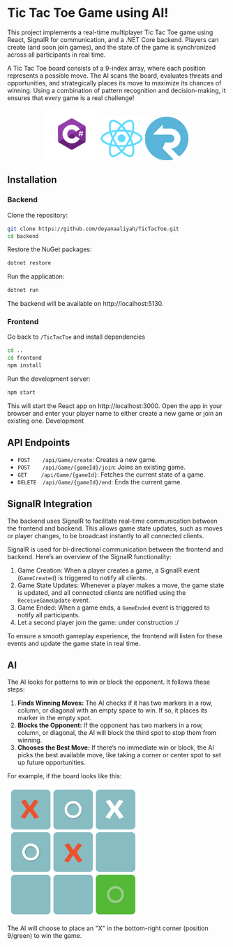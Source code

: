 # Tic Tac Toe Game using AI!

This project implements a real-time multiplayer Tic Tac Toe game using React, SignalR for communication, and a .NET Core backend. Players can create (and soon join games), and the state of the game is synchronized across all participants in real time.

A Tic Tac Toe board consists of a 9-index array, where each position represents a possible move. The AI scans the board, evaluates threats and opportunities, and strategically places its move to maximize its chances of winning. Using a combination of pattern recognition and decision-making, it ensures that every game is a real challenge!

<p align="center">
  <img src="/frontend/public/Csharp_Logo.png" alt="CSharp" height="120">
  <img src="/frontend/public/logo192.png" alt="React" height="100">
  <img src="/frontend/public/signalR_Logo.png" alt="SignalR" height="100">
</p>

## Installation
### Backend
Clone the repository:
```bash
git clone https://github.com/deyanaaliyah/TicTacToe.git
cd backend
```
Restore the NuGet packages:
```bash
dotnet restore
```
Run the application:
```bash
dotnet run
```
The backend will be available on http://localhost:5130.

### Frontend
Go back to ```/TicTacToe``` and install dependencies 
```bash
cd ..
cd frontend
npm install
```

Run the development server:
```bash
npm start
```
This will start the React app on http://localhost:3000.
Open the app in your browser and enter your player name to either create a new game or join an existing one.
Development

## API Endpoints
- ```POST```&emsp;&emsp;```/api/Game/create```: Creates a new game.
- ```POST```&emsp;&emsp;```/api/Game/{gameId}/join```: Joins an existing game.
- ```GET```&emsp;&emsp;  ```/api/Game/{gameId}```: Fetches the current state of a game.
- ```DELETE```&emsp;```/api/Game/{gameId}/end```: Ends the current game.
  
## SignalR Integration
The backend uses SignalR to facilitate real-time communication between the frontend and backend. This allows game state updates, such as moves or player changes, to be broadcast instantly to all connected clients.


SignalR is used for bi-directional communication between the frontend and backend. Here’s an overview of the SignalR functionality:

1. Game Creation: When a player creates a game, a SignalR event (```GameCreated```) is triggered to notify all clients.
2. Game State Updates: Whenever a player makes a move, the game state is updated, and all connected clients are notified using the ```ReceiveGameUpdate``` event.
3. Game Ended: When a game ends, a ```GameEnded``` event is triggered to notify all participants.
4. Let a second player join the game: under construction :/

To ensure a smooth gameplay experience, the frontend will listen for these events and update the game state in real time.

## AI
The AI looks for patterns to win or block the opponent. It follows these steps:

1. **Finds Winning Moves:** The AI checks if it has two markers in a row, column, or diagonal with an empty space to win. If so, it places its marker in the empty spot.
2. **Blocks the Opponent:** If the opponent has two markers in a row, column, or diagonal, the AI will block the third spot to stop them from winning.
3. **Chooses the Best Move:** If there’s no immediate win or block, the AI picks the best available move, like taking a corner or center spot to set up future opportunities.
   
For example, if the board looks like this:

<img src="/frontend/public/Example.png" alt="Tic Tac Toe Example" height="300">

The AI will choose to place an "X" in the bottom-right corner (position 9/green) to win the game.
